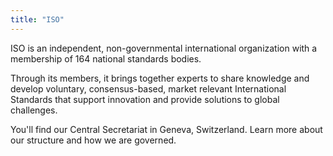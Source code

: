 ```yaml
---
title: "ISO"
---
```


ISO is an independent, non-governmental international organization with a membership of 164 national standards bodies.

Through its members, it brings together experts to share knowledge and develop voluntary, consensus-based, market relevant International Standards that support innovation and provide solutions to global challenges.

You'll find our Central Secretariat in Geneva, Switzerland. Learn more about our structure and how we are governed.

